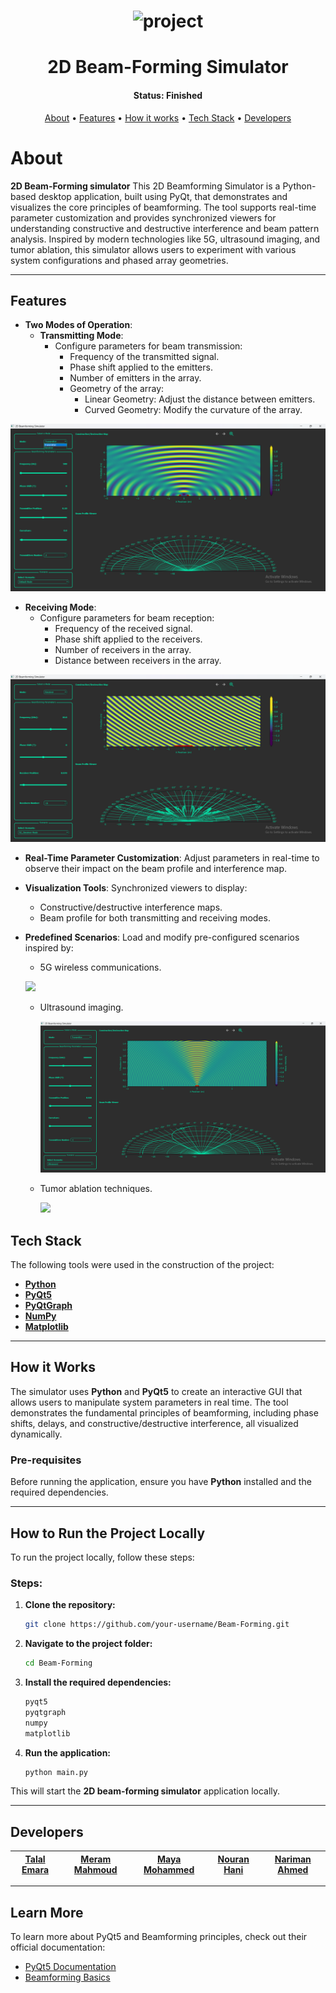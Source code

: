 
<h1 align="center">
    <img alt="project" title="#About" src="Readme/main.gif" />
</h1>

<h1 align="center"> 2D Beam-Forming Simulator</h1>
<h4 align="center"> 
	 Status: Finished
</h4>

<p align="center">
 <a href="#about">About</a> •
 <a href="#features">Features</a> •
 <a href="#how-it-works">How it works</a> • 
 <a href="#tech-stack">Tech Stack</a> •  
 <a href="#developers">Developers</a>
</p>

# About

**2D Beam-Forming simulator** This 2D Beamforming Simulator is a Python-based desktop application, built using PyQt, that demonstrates and visualizes the core principles of beamforming. The tool supports real-time parameter customization and provides synchronized viewers for understanding constructive and destructive interference and beam pattern analysis. Inspired by modern technologies like 5G, ultrasound imaging, and tumor ablation, this simulator allows users to experiment with various system configurations and phased array geometries.

---

## Features

- **Two Modes of Operation**:
  - **Transmitting Mode**:
    - Configure parameters for beam transmission:
      - Frequency of the transmitted signal.
      - Phase shift applied to the emitters.
      - Number of emitters in the array.
      - Geometry of the array:
        - Linear Geometry: Adjust the distance between emitters.
        - Curved Geometry: Modify the curvature of the array.

 ![ ](ReadMe/transmitter.png)

  - **Receiving Mode**:
    - Configure parameters for beam reception:
      - Frequency of the received signal.
      - Phase shift applied to the receivers.
      - Number of receivers in the array.
      - Distance between receivers in the array.

 ![ ](ReadMe/reciever.png)


- **Real-Time Parameter Customization**: Adjust parameters in real-time to observe their impact on the beam profile and interference map.
- **Visualization Tools**: Synchronized viewers to display:
  - Constructive/destructive interference maps.
  - Beam profile for both transmitting and receiving modes.
- **Predefined Scenarios**: Load and modify pre-configured scenarios inspired by:
  - 5G wireless communications.
  
   ![ ](Readme/5Greciever.png)
   
  - Ultrasound imaging.
    
    ![ ](Readme/Ultrasound.png)

  - Tumor ablation techniques.
 
      ![ ](Readme/Tumorablation.png)




## Tech Stack

The following tools were used in the construction of the project:

- **[Python](https://www.python.org/)**
- **[PyQt5](https://riverbankcomputing.com/software/pyqt/intro)**
- **[PyQtGraph](https://www.pyqtgraph.org/)**
- **[NumPy](https://numpy.org/)**
- **[Matplotlib](https://matplotlib.org/)**
---


## How it Works

The simulator uses **Python** and **PyQt5** to create an interactive GUI that allows users to manipulate system parameters in real time. The tool demonstrates the fundamental principles of beamforming, including phase shifts, delays, and constructive/destructive interference, all visualized dynamically.

### Pre-requisites

Before running the application, ensure you have **Python** installed and the required dependencies.

---

## How to Run the Project Locally

To run the project locally, follow these steps:

### Steps:

1. **Clone the repository:**
   ```bash
   git clone https://github.com/your-username/Beam-Forming.git
   ```

2. **Navigate to the project folder:**
   ```bash
   cd Beam-Forming
   ```


3. **Install the required dependencies:**
   ```bash
   pyqt5
   pyqtgraph
   numpy
   matplotlib
   ```

5. **Run the application:**
   ```bash
   python main.py
   ```

This will start the **2D beam-forming simulator** application locally.

---

## Developers
| [**Talal Emara**](https://github.com/TalalEmara) | [**Meram Mahmoud**](https://github.com/Meram-Mahmoud) | [**Maya Mohammed**](https://github.com/Mayamohamed207) | [**Nouran Hani**](https://github.com/author4) |  [**Nariman Ahmed**](https://github.com/nariman-ahmed) |
|:------------------------------------------:|:------------------------------------------:|:------------------------------------------:|:------------------------------------------:|:------------------------------------------:|

---


## Learn More

To learn more about PyQt5 and Beamforming principles, check out their official documentation:

- [PyQt5 Documentation](https://riverbankcomputing.com/software/pyqt/intro)
- [Beamforming Basics](https://www.youtube.com/watch?v=A1n5Hhwtz78)
